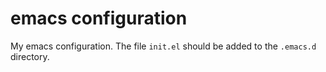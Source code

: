 # emacs configuration
My emacs configuration. The file `init.el` should be added to the `.emacs.d` directory.
